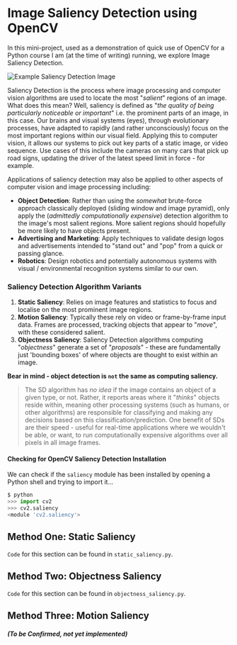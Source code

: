 # Image Saliency Detection using OpenCV
In this mini-project, used as a demonstration of quick use of OpenCV for a Python course I am (at the time of writing) running, we explore Image Saliency Detection.

![Example Saliency Detection Image](https://pyimagesearch.com/wp-content/uploads/2018/07/opencv_saliency_finegrained_players.jpg)

Saliency Detection is the process where image processing and computer vision algorithms are used to locate the most "_salient_" regions of an image. What does this mean? Well, saliency is defined as "_the quality of being particularly noticeable or important_" i.e. the prominent parts of an image, in this case. Our brains and visual systems (eyes), through evolutionary processes, have adapted to rapidly (and rather unconsciously) focus on the most important regions within our visual field. Applying this to computer vision, it allows our systems to pick out key parts of a static image, or video sequence. Use cases of this include the cameras on many cars that pick up road signs, updating the driver of the latest speed limit in force - for example. 

Applications of saliency detection may also be applied to other aspects of computer vision and image processing including: 
* **Object Detection**: Rather than using the _somewhat_ brute-force approach classically deployed (sliding window and image pyramid), only apply the (_admittedly computationally expensive_) detection algorithm to the image's most salient regions. More salient regions should hopefully be more likely to have objects present.
* **Advertising and Marketing**: Apply techniques to validate design logos and advertisements intended to "stand out" and "pop" from a quick or passing glance.
* **Robotics**: Design robotics and potentially autonomous systems with visual / environmental recognition systems similar to our own.

### Saliency Detection Algorithm Variants
1. **Static Saliency**: Relies on image features and statistics to focus and localise on the most prominent image regions.
1. **Motion Saliency**: Typically these rely on video or frame-by-frame input data. Frames are processed, tracking objects that appear to "_move_", with these considered salient.
1. **Objectness Saliency**: Saliency Detection algorithms computing "_objectness_" generate a set of "_proposals_" - these are fundamentally just 'bounding boxes' of where objects are thought to exist within an image. 

**Bear in mind - object detection is `not` the same as computing saliency.** 
> The SD algorithm has _no idea_ if the image contains an object of a given type, or not. Rather, it reports areas where it "_thinks_" objects reside within, meaning other processing systems (such as humans, or other algorithms) are responsible for classifying and making any decisions based on this classification/prediction. One benefit of SDs are their speed - useful for real-time applications where we wouldn't be able, or want, to run computationally expensive algorithms over all pixels in all image frames.

#### Checking for OpenCV Saliency Detection Installation
We can check if the `saliency` module has been installed by opening a Python shell and trying to import it...
```python
$ python
>>> import cv2
>>> cv2.saliency
<module 'cv2.saliency'>
```

## Method One: Static Saliency
`Code` for this section can be found in `static_saliency.py`.


## Method Two: Objectness Saliency
`Code` for this section can be found in `objectness_saliency.py`.

## Method Three: Motion Saliency 
##### (To be Confirmed, not yet implemented)
